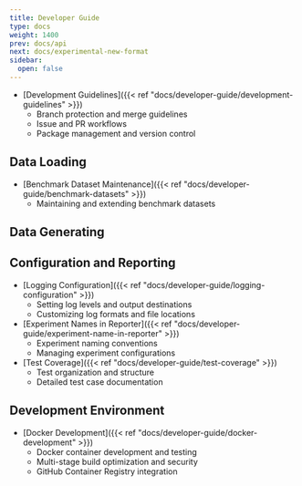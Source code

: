 ```yaml
---
title: Developer Guide
type: docs
weight: 1400
prev: docs/api
next: docs/experimental-new-format
sidebar:
  open: false
---
```



- [Development Guidelines]({{< ref "docs/developer-guide/development-guidelines" >}})
  - Branch protection and merge guidelines
  - Issue and PR workflows
  - Package management and version control

## Data Loading
- [Benchmark Dataset Maintenance]({{< ref "docs/developer-guide/benchmark-datasets" >}})
  - Maintaining and extending benchmark datasets

## Data Generating

## Configuration and Reporting
- [Logging Configuration]({{< ref "docs/developer-guide/logging-configuration" >}})
  - Setting log levels and output destinations
  - Customizing log formats and file locations
- [Experiment Names in Reporter]({{< ref "docs/developer-guide/experiment-name-in-reporter" >}})
  - Experiment naming conventions
  - Managing experiment configurations
- [Test Coverage]({{< ref "docs/developer-guide/test-coverage" >}})
  - Test organization and structure
  - Detailed test case documentation

## Development Environment
- [Docker Development]({{< ref "docs/developer-guide/docker-development" >}})
  - Docker container development and testing
  - Multi-stage build optimization and security
  - GitHub Container Registry integration